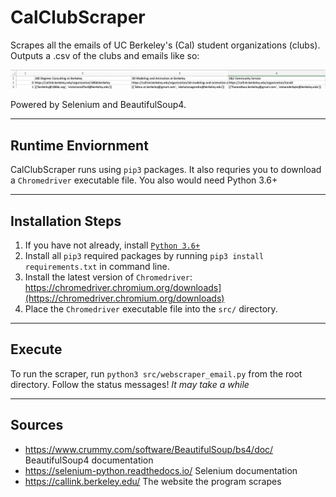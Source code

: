 # CalClubScraper
Scrapes all the emails of UC Berkeley's (Cal) student organizations (clubs). Outputs a .csv of the clubs and emails like so:

![](screenshots/demo.png)

Powered by Selenium and BeautifulSoup4.

---
## Runtime Enviornment
CalClubScraper runs using `pip3` packages. It also requries you to download a `Chromedriver` executable file. You also would need Python 3.6+

---
## Installation Steps 
1. If you have not already, install [`Python 3.6+`](https://www.python.org/downloads/)
2. Install all `pip3` required packages by running `pip3 install requirements.txt` in command line.
3. Install the latest version of `Chromedriver`: https://chromedriver.chromium.org/downloads](https://chromedriver.chromium.org/downloads)
4. Place the `Chromedriver` executable file into the `src/` directory.

---
## Execute
To run the scraper, run `python3 src/webscraper_email.py` from the root directory. Follow the status messages! *It may take a while*

---
## Sources
* https://www.crummy.com/software/BeautifulSoup/bs4/doc/ BeautifulSoup4 documentation
* https://selenium-python.readthedocs.io/ Selenium documentation
* https://callink.berkeley.edu/ The website the program scrapes
